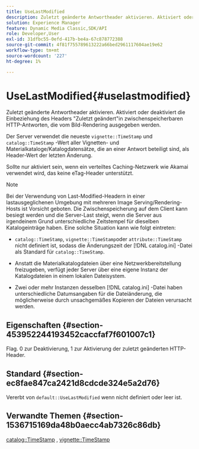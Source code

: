 ```yaml
---
title: UseLastModified
description: Zuletzt geänderte Antwortheader aktivieren. Aktiviert oder deaktiviert die Einbeziehung des Headers "Zuletzt geändert"in zwischenspeicherbaren HTTP-Antworten, die vom Bild-Rendering ausgegeben werden.
solution: Experience Manager
feature: Dynamic Media Classic,SDK/API
role: Developer,User
exl-id: 31dfbc55-0efd-417b-be4a-67c878772388
source-git-commit: 4f81f755789613222a66bed2961117604ae19e62
workflow-type: tm+mt
source-wordcount: '227'
ht-degree: 1%

---
```


# UseLastModified{#uselastmodified}

Zuletzt geänderte Antwortheader aktivieren. Aktiviert oder deaktiviert die Einbeziehung des Headers &quot;Zuletzt geändert&quot;in zwischenspeicherbaren HTTP-Antworten, die vom Bild-Rendering ausgegeben werden.

Der Server verwendet die neueste `vignette::TimeStamp` und `catalog::TimeStamp` -Wert aller Vignetten- und Materialkataloge/Katalogdatensätze, die an einer Antwort beteiligt sind, als Header-Wert der letzten Änderung.

Sollte nur aktiviert sein, wenn ein verteiltes Caching-Netzwerk wie Akamai verwendet wird, das keine eTag-Header unterstützt.

>[!NOTE]
>
>Bei der Verwendung von Last-Modified-Headern in einer lastausgeglichenen Umgebung mit mehreren Image Serving/Rendering-Hosts ist Vorsicht geboten. Die Zwischenspeicherung auf dem Client kann besiegt werden und die Server-Last steigt, wenn die Server aus irgendeinem Grund unterschiedliche Zeitstempel für dieselben Katalogeinträge haben. Eine solche Situation kann wie folgt eintreten:

* `catalog::TimeStamp`, `vignette::TimeStamp`oder `attribute::TimeStamp` nicht definiert ist, sodass die Änderungszeit der [!DNL catalog.ini] -Datei als Standard für `catalog::TimeStamp`.

* Anstatt die Materialkatalogdateien über eine Netzwerkbereitstellung freizugeben, verfügt jeder Server über eine eigene Instanz der Katalogdateien in einem lokalen Dateisystem.
* Zwei oder mehr Instanzen desselben [!DNL catalog.ini] -Datei haben unterschiedliche Datumsangaben für die Dateiänderung, die möglicherweise durch unsachgemäßes Kopieren der Dateien verursacht werden.

## Eigenschaften {#section-453952244193452caccfaf7f601007c1}

Flag. 0 zur Deaktivierung, 1 zur Aktivierung der zuletzt geänderten HTTP-Header.

## Standard {#section-ec8fae847ca2421d8cdcde324e5a2d76}

Vererbt von `default::UseLastModified` wenn nicht definiert oder leer ist.

## Verwandte Themen {#section-1536715169da48b0aecc4ab7326c86db}

[catalog::TimeStamp](../../../../../ir-api/material-cat/image-rendering-api-ref/c-ir-material-catalog/c-ir-material-data-reference/r-ir-timestamp-dataref.md#reference-6daf7973dc4f4b4e9e8165756db7c319) , [vignette::TimeStamp](../../../../../ir-api/material-cat/image-rendering-api-ref/c-ir-material-catalog/c-ir-vignette-map-reference/r-ir-timestamp-vignette.md#reference-d57cdd40a6a645d199dbb1d56cc85bc1)
